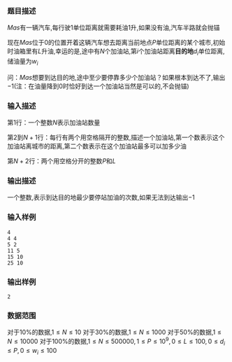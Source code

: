 ### 题目描述
$Mas$有一辆汽车,每行驶$1$单位距离就需要耗油$1$升,如果没有油,汽车半路就会抛锚

现在$Mas$位于$0$的位置开着这辆汽车想去距离当前地点$P$单位距离的某个城市,初始时油箱里有$L$升油,幸运的是,途中有$N$个加油站,第$i$个加油站距离**目的地**$d_i$单位距离,储油量为$w_i$

问：$Mas$想要到达目的地,途中至少要停靠多少个加油站？如果根本到达不了,输出$-1$(注：在油量降到$0$时恰好到达一个加油站当然是可以的,不会抛锚)

### 输入描述
第$1$行：一个整数$N$表示加油站数量

第$2$到$N+1$行：每行有两个用空格隔开的整数,描述一个加油站,第一个数表示这个加油站离城市的距离,第二个数表示在这个加油站最多可以加多少油

第$N+2$行：两个用空格分开的整数$P$和$L$

### 输出描述
一个整数,表示到达目的地最少要停站加油的次数,如果无法到达输出$-1$

### 输入样例
```
4
4 4
5 2
11 5
15 10
25 10
```
### 输出样例
```
2
```
### 数据范围
对于$10\%$的数据,$1 \leq N \leq 10$
对于$30\%$的数据,$1 \leq N \leq 1000$
对于$50\%$的数据,$1 \leq N \leq 10000$
对于$100\%$的数据,$1 \leq N \leq 500000,1 \leq P \leq 10^9,0 \leq L \leq  100,0 \leq d_i \leq P,0 \leq w_i \leq 100$